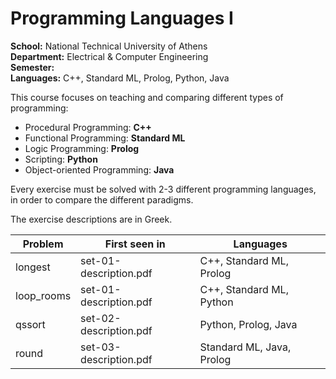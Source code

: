 # Programming Languages I

**School:** National Technical University of Athens\
**Department:** Electrical & Computer Engineering\
**Semester:** \
**Languages:** C++, Standard ML, Prolog, Python, Java

This course focuses on teaching and comparing different types of programming:

* Procedural Programming: **C++**
* Functional Programming: **Standard ML**
* Logic Programming: **Prolog**
* Scripting: **Python**
* Object-oriented Programming: **Java**

Every exercise must be solved with 2-3 different programming languages, in order to compare the different paradigms.

The exercise descriptions are in Greek.

| Problem        | First seen in            | Languages                 |
|----------------|--------------------------|---------------------------|
| longest        | set-01-description.pdf   | C++, Standard ML, Prolog  |
| loop_rooms     | set-01-description.pdf   | C++, Standard ML, Python  |
| qssort         | set-02-description.pdf   | Python, Prolog, Java      |
| round          | set-03-description.pdf   | Standard ML, Java, Prolog |
